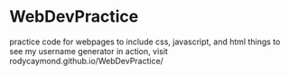# WebDevPractice
practice code for webpages to include css, javascript, and html things
to see my username generator in action, visit rodycaymond.github.io/WebDevPractice/
